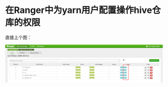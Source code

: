 在Ranger中为yarn用户配置操作hive仓库的权限
================================================================================
直接上个图：

![yarn操作hive权限](img/30.png)
